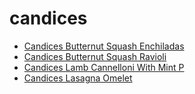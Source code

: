 # candices

 * [Candices Butternut Squash Enchiladas](../index/c/candices-butternut-squash-enchiladas.json)
 * [Candices Butternut Squash Ravioli](../index/c/candices-butternut-squash-ravioli.json)
 * [Candices Lamb Cannelloni With Mint P](../index/c/candices-lamb-cannelloni-with-mint-p.json)
 * [Candices Lasagna Omelet](../index/c/candices-lasagna-omelet.json)
